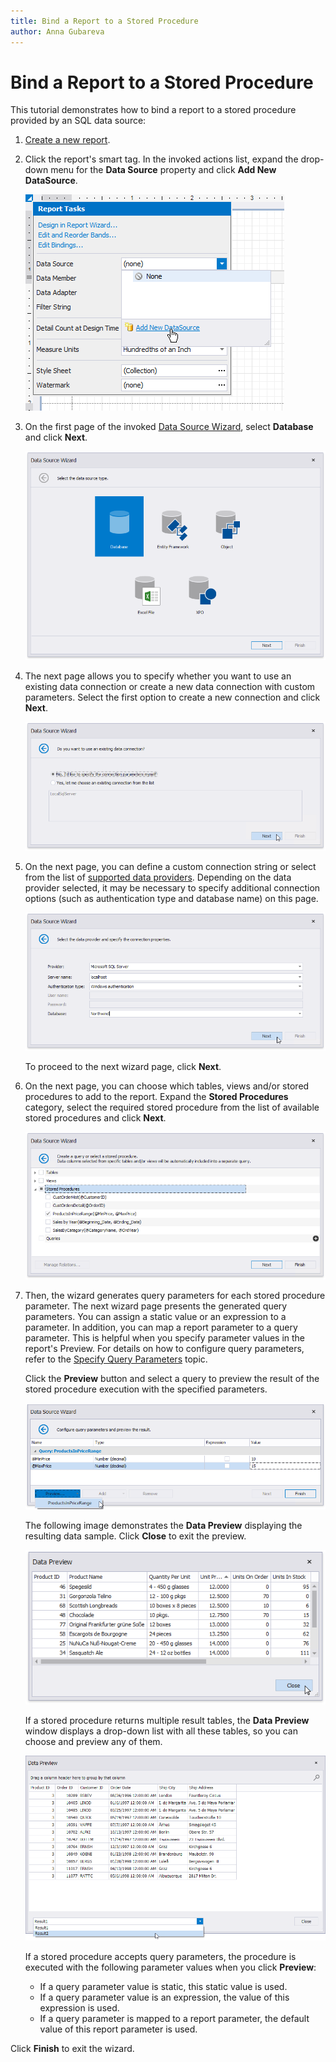 ```yaml
---
title: Bind a Report to a Stored Procedure
author: Anna Gubareva
---
```

# Bind a Report to a Stored Procedure

This tutorial demonstrates how to bind a report to a stored procedure provided by an SQL data source:

1. [Create a new report](../add-new-reports.md).
2. Click the report's smart tag. In the invoked actions list, expand the drop-down menu for the **Data Source** property and click **Add New DataSource**.
	
	![](../../../../images/eurd-win-report-smart-tag-add-new-data-source.png)
	
3. On the first page of the invoked [Data Source Wizard](../report-designer-tools/data-source-wizard.md), select **Database** and click **Next**.
	
	![](../../../../images/eurd-win-data-source-wizard.png)

4. The next page allows you to specify whether you want to use an existing data connection or create a new data connection with custom parameters. Select the first option to create a new connection and click **Next**.
	
	![](../../../../images/eurd-win-data-source-wizard-select-new-connection.png)

5. On the next page, you can define a custom connection string or select from the list of [supported data providers](..\report-designer-tools\data-source-wizard\connect-to-a-database\specify-a-connection-string.md). Depending on the data provider selected, it may be necessary to specify additional connection options (such as authentication type and database name) on this page.
	
	![](../../../../images/eurd-win-data-source-wizard-connection-settings.png)
	
	To proceed to the next wizard page, click **Next**.
6. On the next page, you can choose which tables, views and/or stored procedures to add to the report. Expand the **Stored Procedures** category, select the required stored procedure from the list of available stored procedures and click **Next**.
	
	![](../../../../images/eurd-win-data-source-wizard-select-stored-procedure.png)
7. Then, the wizard generates query parameters for each stored procedure parameter. The next wizard page presents the generated query parameters. You can assign a static value or an expression to a parameter. In addition, you can map a report parameter to a query parameter. This is helpful when you specify parameter values in the report's Preview. For details on how to configure query parameters, refer to the [Specify Query Parameters](specify-query-parameters.md) topic.
	
	Click the **Preview** button and select a query to preview the result of the stored procedure execution with the specified parameters.
	
	![](../../../../images/eurd-win-data-source-wizard-stored-procedure-parameters.png)
	
	The following image demonstrates the **Data Preview** displaying the resulting data sample. Click **Close** to exit the preview.
	
	![](../../../../images/eurd-win-data-source-wizard-stored-procedure-preview.png)

	If a stored procedure returns multiple result tables, the **Data Preview** window displays a drop-down list with all these tables, so you can choose and preview any of them.

	![](../../../../images/stored-procedure-with-multiple-data-tables-preview.png)

	If a stored procedure accepts query parameters, the procedure is executed with the following parameter values when you click **Preview**:

	* If a query parameter value is static, this static value is used.
	* If a query parameter value is an expression, the value of this expression is used.
	* If a query parameter is mapped to a report parameter, the default value of this report parameter is used.
	
Click **Finish** to exit the wizard.